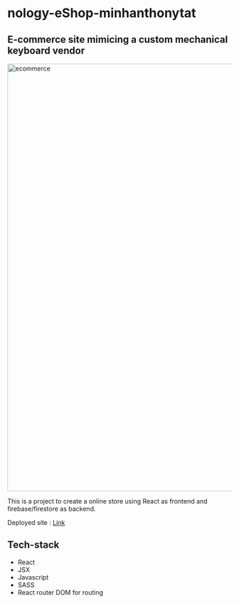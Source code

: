 # nology-eShop-minhanthonytat

## E-commerce site mimicing a custom mechanical keyboard vendor

<img width="960" alt="ecommerce" src="https://github.com/callmepho/nology-eShop-minhanthonytat/assets/47295382/dcb96cb7-02d5-4cf5-967a-c5503c90dceb">

This is a project to create a online store using React as frontend and firebase/firestore as backend.

Deployed site : [Link](https://keebstore-minhanthonytat.netlify.app/)

## Tech-stack

- React
- JSX
- Javascript
- SASS
- React router DOM for routing
